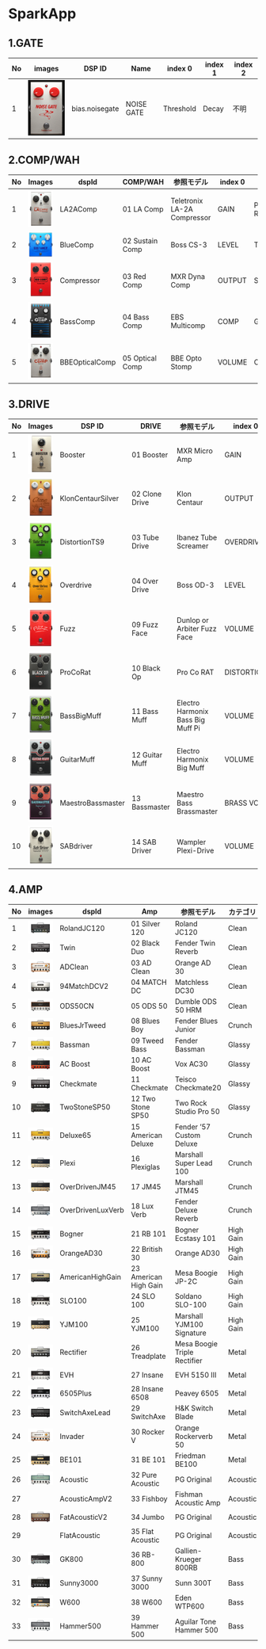 # SparkApp
## 1.GATE
  
| No | images | DSP ID         | Name       | index 0 | index 1 | index 2 |
|----|--------|----------------|------------|-----------|--------|----|
| 1  | ![Noisegate](images/GATE/01.png) | bias.noisegate | NOISE GATE | Threshold | Decay | 不明 |
  
## 2.COMP/WAH
  
| No | Images | dspId          | COMP/WAH        | 参照モデル                       | index 0 | index 1        | index 2          | index 3 |
|----|--------|----------------|-----------------|-----------------------------|---------|----------------|------------------|---------|
| 1  | ![alt text](images/COMPWAH/01.png)       | LA2AComp       | 01 LA Comp      | Teletronix LA-2A Compressor | GAIN    | PEAK REDUCTION | LIMIT / COMPRESS |         |
| 2  | ![alt text](images/COMPWAH/02.png)       | BlueComp       | 02 Sustain Comp | Boss CS-3                   | LEVEL   | TONE           | ATTACK           | SUSTAIN |
| 3  | ![alt text](images/COMPWAH/03.png)       | Compressor     | 03 Red Comp     | MXR Dyna Comp               | OUTPUT  | SENSITIVITY    |                  |         |
| 4  | ![alt text](images/COMPWAH/04.png)       | BassComp       | 04 Bass Comp    | EBS Multicomp               | COMP    | GAIN           |                  |         |
| 5  | ![alt text](images/COMPWAH/05.png)       | BBEOpticalComp | 05 Optical Comp | BBE Opto Stomp              | VOLUME  | COMP           | PAD(-15dB/0dB)   |
  
## 3.DRIVE

| No | Images | DSP ID | DRIVE | 参照モデル | index 0 | index 1 | index 2 |
|----|--------|-------------------|----------------|-----------------------------------|------------|-------------|-----------|
| 1  | ![alt text](images/DRIVE/01.png)       | Booster           | 01 Booster     | MXR Micro Amp                     | GAIN       |             |           |
| 2  | ![alt text](images/DRIVE/02.png)       | KlonCentaurSilver | 02 Clone Drive | Klon Centaur                      | OUTPUT     | TREBLE      | GAIN      |
| 3  | ![alt text](images/DRIVE/03.png)       | DistortionTS9     | 03 Tube Drive  | Ibanez Tube Screamer              | OVERDRIVE  | TONE        | LEVEL     |
| 4  | ![alt text](images/DRIVE/04.png)       | Overdrive         | 04 Over Drive  | Boss OD-3                         | LEVEL      | TONE        | DRIVE     |
| 5  | ![alt text](images/DRIVE/09.png)       | Fuzz              | 09 Fuzz Face   | Dunlop or Arbiter Fuzz Face       | VOLUME     | FUZZ        |           |
| 6  | ![alt text](images/DRIVE/10.png)       | ProCoRat          | 10 Black Op    | Pro Co RAT                        | DISTORTION | FILTER      | VOLUME    |
| 7  | ![alt text](images/DRIVE/11.png)       | BassBigMuff       | 11 Bass Muff   | Electro Harmonix Bass Big Muff Pi | VOLUME     | TONE        | SUSTAIN   |
| 8  | ![alt text](images/DRIVE/12.png)       | GuitarMuff        | 12 Guitar Muff | Electro Harmonix Big Muff         | VOLUME     | TONE        | SUSTAIN   |
| 9  | ![alt text](images/DRIVE/13.png)       | MaestroBassmaster | 13 Bassmaster  | Maestro Bass Brassmaster          | BRASS VOL. | SENSITIVITY | BASS VOL. |
| 10 | ![alt text](images/DRIVE/14.png)       | SABdriver         | 14 SAB Driver  | Wampler Plexi-Drive               | VOLUME     | TONE        | DRIVE     |
  
## 4.AMP
  
| No | images | dspId             | Amp                   | 参照モデル                        | カテゴリ      | 目安   | memo |
|----|--------|-------------------|-----------------------|------------------------------|-----------|------|------|
| 1  | ![alt text](images/AMP/01.png)       | RolandJC120       | 01 Silver 120         | Roland JC120                 | Clean     | ○○○○ |      |
| 2  | ![alt text](images/AMP/02.png)       | Twin              | 02 Black Duo          | Fender Twin Reverb           | Clean     | ○○○○ |      |
| 3  | ![alt text](images/AMP/03.png)       | ADClean           | 03 AD Clean           | Orange AD 30                 | Clean     | ○○○○ |      |
| 4  | ![alt text](images/AMP/04.png)       | 94MatchDCV2       | 04 MATCH DC           | Matchless DC30               | Clean     | ○○○○ |      |
| 5  | ![alt text](images/AMP/05.png)       | ODS50CN           | 05 ODS 50             | Dumble ODS 50 HRM            | Clean     | ○○○○ |      |
| 6  | ![alt text](images/AMP/08.png)       | BluesJrTweed      | 08 Blues Boy          | Fender Blues Junior          | Crunch    | ●●○○ |      |
| 7  | ![alt text](images/AMP/09.png)       | Bassman           | 09 Tweed Bass         | Fender Bassman               | Glassy    | ●○○○ |      |
| 8  | ![alt text](images/AMP/10.png)       | AC Boost          | 10 AC Boost           | Vox AC30                     | Glassy    | ●○○○ |      |
| 9  | ![alt text](images/AMP/11.png)       | Checkmate         | 11 Checkmate          | Teisco Checkmate20           | Glassy    | ●○○○ |      |
| 10 | ![alt text](images/AMP/12.png)       | TwoStoneSP50      | 12 Two Stone SP50     | Two Rock Studio Pro 50       | Glassy    | ●○○○ |      |
| 11 | ![alt text](images/AMP/15.png)       | Deluxe65          | 15 American Deluxe    | Fender ’57 Custom Deluxe     | Crunch    | ●●○○ |      |
| 12 | ![alt text](images/AMP/16.png)       | Plexi             | 16 Plexiglas          | Marshall Super Lead 100      | Crunch    | ●●○○ |      |
| 13 | ![alt text](images/AMP/17.png)       | OverDrivenJM45    | 17 JM45               | Marshall JTM45               | Crunch    | ●●○○ |      |
| 14 | ![alt text](images/AMP/18.png)       | OverDrivenLuxVerb | 18 Lux Verb           | Fender Deluxe Reverb         | Crunch    | ●●○○ |      |
| 15 | ![alt text](images/AMP/21.png)       | Bogner            | 21 RB 101             | Bogner Ecstasy 101           | High Gain | ●●●○ |      |
| 16 | ![alt text](images/AMP/22.png)       | OrangeAD30        | 22 British 30         | Orange AD30                  | High Gain | ●●●○ |      |
| 17 | ![alt text](images/AMP/23.png)       | AmericanHighGain  | 23 American High Gain | Mesa Boogie JP-2C            | High Gain | ●●●○ |      |
| 18 | ![alt text](images/AMP/24.png)       | SLO100            | 24 SLO 100            | Soldano SLO-100              | High Gain | ●●●○ |      |
| 19 | ![alt text](images/AMP/25.png)       | YJM100            | 25 YJM100             | Marshall YJM100 Signature    | High Gain | ●●●○ |      |
| 20 | ![alt text](images/AMP/26.png)       | Rectifier         | 26 Treadplate         | Mesa Boogie Triple Rectifier | Metal     | ●●●● |      |
| 21 | ![alt text](images/AMP/27.png)       | EVH               | 27 Insane             | EVH 5150 III                 | Metal     | ●●●● |      |
| 22 | ![alt text](images/AMP/28.png)       | 6505Plus          | 28 Insane 6508        | Peavey 6505                  | Metal     | ●●●● |      |
| 23 | ![alt text](images/AMP/29.png)       | SwitchAxeLead     | 29 SwitchAxe          | H&K Switch Blade             | Metal     | ●●●● |      |
| 24 | ![alt text](images/AMP/30.png)       | Invader           | 30 Rocker V           | Orange Rockerverb 50         | Metal     | ●●●● |      |
| 25 | ![alt text](images/AMP/31.png)       | BE101             | 31 BE 101             | Friedman BE100               | Metal     | ●●●● |      |
| 26 | ![alt text](images/AMP/32.png)       | Acoustic          | 32 Pure Acoustic      | PG Original                  | Acoustic  |      |      |
| 27 |        | AcousticAmpV2     | 33 Fishboy            | Fishman Acoustic Amp         | Acoustic  |      |      |
| 28 | ![alt text](images/AMP/34.png)       | FatAcousticV2     | 34 Jumbo              | PG Original                  | Acoustic  |      |      |
| 29 |        | FlatAcoustic      | 35 Flat Acoustic      | PG Original                  | Acoustic  |      |      |
| 30 | ![alt text](images/AMP/36.png)       | GK800             | 36 RB-800             | Gallien-Krueger 800RB        | Bass      |      |      |
| 31 | ![alt text](images/AMP/37.png)       | Sunny3000         | 37 Sunny 3000         | Sunn 300T                    | Bass      |      |      |
| 32 | ![alt text](images/AMP/38.png)       | W600              | 38 W600               | Eden WTP600                  | Bass      |      |      |
| 33 | ![alt text](images/AMP/39.png)       | Hammer500         | 39 Hammer 500         | Aguilar Tone Hammer 500      | Bass      |


